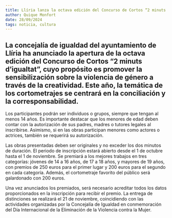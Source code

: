 ```yaml
---  
title: Llíria lanza la octava edición del Concurso de Cortos “2 minuts d’igualtat”  
author: Quique Monfort  
date: 28/09/2024  
tags: noticia, cultura  
---
```


## La concejalía de igualdad del ayuntamiento de Llíria ha anunciado la apertura de la octava edición del Concurso de Cortos “2 minuts d’igualtat”, cuyo propósito es promover la sensibilización sobre la violencia de género a través de la creatividad. Este año, la temática de los cortometrajes se centrará en la conciliación y la corresponsabilidad.

Los participantes podrán ser individuos o grupos, siempre que tengan al menos 14 años. Es importante destacar que los menores de edad deben contar con la autorización de sus padres, madres o tutores legales al inscribirse. Asimismo, si en las obras participan menores como actores o actrices, también se requerirá su autorización.

Las obras presentadas deben ser originales y no exceder los dos minutos de duración. El periodo de inscripción estará abierto desde el 1 de octubre hasta el 1 de noviembre. Se premiará a los mejores trabajos en tres categorías: jóvenes de 14 a 16 años, de 17 a 18 años, y mayores de 19 años, con premios de 250 euros para el primer lugar y 200 euros para el segundo en cada categoría. Además, el cortometraje favorito del público será galardonado con 200 euros.

Una vez anunciados los premiados, será necesario acreditar todos los datos proporcionados en la inscripción para recibir el premio. La entrega de distinciones se realizará el 21 de noviembre, coincidiendo con las actividades organizadas por la Concejalía de Igualdad en conmemoración del Día Internacional de la Eliminación de la Violencia contra la Mujer.

